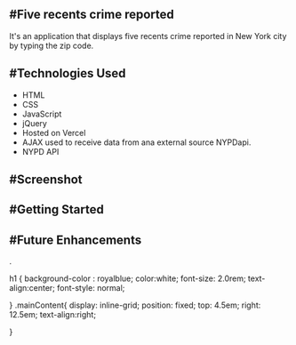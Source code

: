 #Five recents crime reported
-------------------------------------------------------------------------------

It's an application that displays five recents crime reported in New York city by typing the zip code.

#Technologies Used
-------------------------------------------------------------------------------

- HTML
- CSS
- JavaScript
- jQuery
- Hosted on Vercel
- AJAX used to receive data from ana external source NYPDapi.
- NYPD API

#Screenshot
-------------------------------------------------------------------------------







#Getting Started
-------------------------------------------------------------------------------







#Future Enhancements
-------------------------------------------------------------------------------

.


h1 {
    background-color : royalblue;
    color:white; 
    font-size: 2.0rem;
    text-align:center;
    font-style: normal;

}
.mainContent{
    display: inline-grid;
    position: fixed;
    top: 4.5em;
    right: 12.5em;
    text-align:right;
    
}














